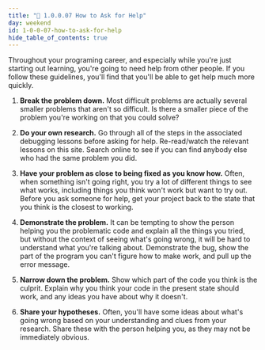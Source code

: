 ```yaml
---
title: "📓 1.0.0.07 How to Ask for Help"
day: weekend
id: 1-0-0-07-how-to-ask-for-help
hide_table_of_contents: true
---
```


Throughout your programing career, and especially while you're just starting out learning, you're going to need help from other people. If you follow these guidelines, you'll find that you'll be able to get help much more quickly.

1. **Break the problem down.** Most difficult problems are actually several smaller problems that aren't so difficult. Is there a smaller piece of the problem you're working on that you could solve?

2. **Do your own research.** Go through all of the steps in the associated debugging lessons before asking for help. Re-read/watch the relevant lessons on this site. Search online to see if you can find anybody else who had the same problem you did.

3. **Have your problem as close to being fixed as you know how.** Often, when something isn't going right, you try a lot of different things to see what works, including things you think won't work but want to try out. Before you ask someone for help, get your project back to the state that you think is the closest to working. 

4. **Demonstrate the problem.** It can be tempting to show the person helping you the problematic code and explain all the things you tried, but without the context of seeing what's going wrong, it will be hard to understand what you're talking about. Demonstrate the bug, show the part of the program you can't figure how to make work, and pull up the error message.

5. **Narrow down the problem.** Show which part of the code you think is the culprit. Explain why you think your code in the present state should work, and any ideas you have about why it doesn't.

6. **Share your hypotheses.** Often, you'll have some ideas about what's going wrong based on your understanding and clues from your research. Share these with the person helping you, as they may not be immediately obvious.


